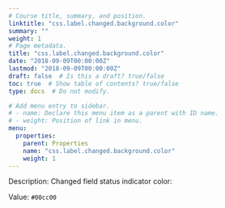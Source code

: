 ```yaml
---
# Course title, summary, and position.
linktitle: "css.label.changed.background.color"
summary: ""
weight: 1
# Page metadata.
title: "css.label.changed.background.color"
date: "2018-09-09T00:00:00Z"
lastmod: "2018-09-09T00:00:00Z"
draft: false  # Is this a draft? true/false
toc: true  # Show table of contents? true/false
type: docs  # Do not modify.

# Add menu entry to sidebar.
# - name: Declare this menu item as a parent with ID name.
# - weight: Position of link in menu.
menu:
  properties:
    parent: Properties
    name: "css.label.changed.background.color"
    weight: 1
---
```


Description: Changed field status indicator color:


Value: `#00cc00`